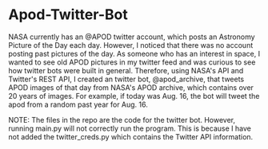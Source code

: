 # Apod-Twitter-Bot

NASA currently has an @APOD twitter account, which posts an Astronomy Picture of the Day each day. However, I noticed that there was no account posting past pictures of the day. As someone who has an interest in space, I wanted to see old APOD pictures in my twitter feed and was curious to see how twitter bots were built in general. Therefore, using NASA's API and Twitter's REST API, I created an twitter bot, @apod_archive, that tweets APOD images of that day from NASA's APOD archive, which contains over 20 years of images. For example, if today was Aug. 16, the bot will tweet the apod from a random past year for Aug. 16.

NOTE: The files in the repo are the code for the twitter bot. However, running main.py will not correctly run the program. This is because I have not added the twitter_creds.py which contains the Twitter API information.
